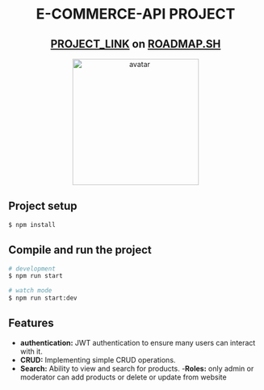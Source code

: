 <div align ="center">
  
# E-COMMERCE-API PROJECT
## [PROJECT_LINK](https://roadmap.sh/projects/ecommerce-api) on [ROADMAP.SH](https://roadmap.sh/)
  <img src="https://th.bing.com/th/id/R.a8772f53b11785c50113139b45f86a16?rik=cei5Wdje9BuCbQ&pid=ImgRaw&r=0" height="250" alt="avatar" />
</div>

## Project setup

```bash
$ npm install
```

## Compile and run the project

```bash
# development
$ npm run start

# watch mode
$ npm run start:dev
```


## Features

- **authentication:** JWT authentication to ensure many users can interact with it.
- **CRUD:** Implementing simple CRUD operations.
- **Search:** Ability to view and search for products.
-**Roles:** only admin or moderator can add products or delete or update from website
